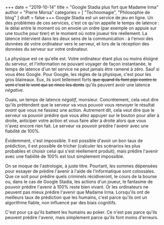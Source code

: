 +++
date        = "2019-10-14"
title       = "Google Stadia plus fort que Madame Irma"
author      = "Pierre Morsa"
categories  = [ "Technomagie", "Philosophie de blog" ]
draft       = false
+++
Google Stadia est un service de jeu en ligne. Un des problèmes de ces services, c'est ce qu'on appelle le temps de latence : le délai entre le moment où on envoie un ordre (par exemple on appuie sur une touche pour tirer) et le moment où notre joueur tire réellement. La latence intervient dans les deux sens de la communication : à l'envoi des données de votre ordinateur vers le serveur, et lors de la réception des données du serveur sur votre ordinateur.

La physique est ce qu'elle est. Votre ordinateur étant plus ou moins éloigné du serveur, et l'information ne pouvant voyager de façon instantanée, le temps de latence d'un tel service ne peut jamais être ramené à zéro. Sauf si vous êtes Google. Pour Google, les règles de la physique, c'est pour les gros blaireaux. Eux, ils sont tellement forts ~~que quand ils font pipi contre le vent c'est le vent qui se rince les dents~~ qu'ils peuvent avoir une latence *négative*.

Ouais, un temps de latence *négatif*, monsieur. Concrètement, cela veut dire qu'ils prétendent que le serveur va vous pouvoir vous renvoyer le résultat *avant* que vous ne fassiez une action. Autrement dit, cela veut dire que le serveur va pouvoir prédire que vous allez appuyer sur le bouton pour aller à droite, anticiper votre action et vous faire aller à droite alors que vous n'avez encore rien fait. Le serveur va pouvoir prédire l'avenir avec une fiabilité de 100%.

Évidemment, c'est impossible. Il est possible d'avoir un bon taux de prédiction, il est possible de tricher (calculer les scénarios les plus probables et choisir celui qui s'est réellement produit), mais prédire l'avenir avec une fiabilité de 100% est tout simplement impossible.

On se moque de l'astrologie, à juste titre. Pourtant, les sommes dépensées pour essayer de prédire l'avenir à l'aide de l'informatique sont colossales. Que ce soit pour prédire quels criminels récidiveront, le cours de la bourse ou, dans le cas de Google Stadia, les actions d'un joueur, le fantasme de pouvoir prédire l'avenir à 100% reste bien vivant. Or les ordinateurs ne peuvent pas mieux prédire l'avenir que Madame Irma. Lorsqu'ils ont de meilleurs taux de prédiction que les humains, c'est parce qu'ils ont un algorithme fiable, non influencé par des biais cognitifs. 

C'est pour ça qu'ils battent les humains au poker. Ce n'est pas parce qu'ils peuvent prédire l'avenir, mais simplement parce qu'ils font moins d'erreurs.